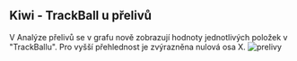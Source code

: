 ﻿---
categories: [kiwi]
layout: kiwi
---
## Kiwi - TrackBall u přelivů
V Analýze přelivů se v grafu nově zobrazují hodnoty jednotlivých položek v "TrackBallu". Pro vyšší přehlednost je zvýrazněna nulová osa X.
![prelivy]({{site.url}}/data/prelivy.png "prelivy")
